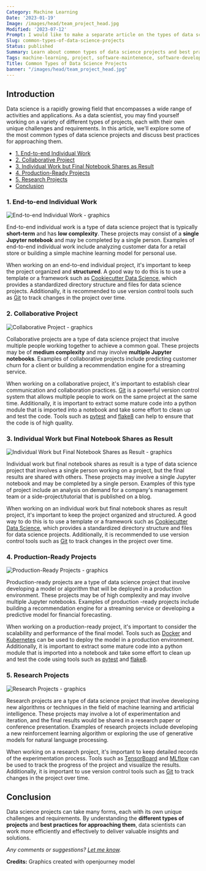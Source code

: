 ```yaml
---
Category: Machine Learning
Date: '2023-01-19'
Image: /images/head/team_project_head.jpg
Modified: '2023-07-12'
Prompt: I would like to make a separate article on the types of data science projects mentioned above. Give me a long, markdown article with hyperlinks and references to learn more about it. Use hyperlinks on crucial terms and tools. In the end, provide also an HTML page description for this article (less than 160 characters).
Slug: common-types-of-data-science-projects
Status: published
Summary: Learn about common types of data science projects and best practices for approaching them. From end-to-end individual work to production-ready projects, this guide covers it all.
Tags: machine-learning, project, software-maintenence, software-development, software-project, jupyter
Title: Common Types of Data Science Projects
banner: "/images/head/team_project_head.jpg"
---
```


## Introduction
Data science is a rapidly growing field that encompasses a wide range of activities and applications. As a data scientist, you may find yourself working on a variety of different types of projects, each with their own unique challenges and requirements. In this article, we'll explore some of the most common types of data science projects and discuss best practices for approaching them.

<!-- MarkdownTOC levels="2,3" autolink="true" autoanchor="true" -->

- [1. End-to-end Individual Work](#1-end-to-end-individual-work)
- [2. Collaborative Project](#2-collaborative-project)
- [3. Individual Work but Final Notebook Shares as Result](#3-individual-work-but-final-notebook-shares-as-result)
- [4. Production-Ready Projects](#4-production-ready-projects)
- [5. Research Projects](#5-research-projects)
- [Conclusion](#conclusion)

<!-- /MarkdownTOC -->

<a id="1-end-to-end-individual-work"></a>
### 1. End-to-end Individual Work


![End-to-end Individual Work - graphics](/images/ml_project_types/individual_e2e_project.jpg)

End-to-end individual work is a type of data science project that is typically **short-term** and has **low complexity**. These projects may consist of a **single Jupyter notebook** and may be completed by a single person. Examples of end-to-end individual work include analyzing customer data for a retail store or building a simple machine learning model for personal use.

When working on an end-to-end individual project, it's important to keep the project organized and **structured**. A good way to do this is to use a template or a framework such as [Cookiecutter Data Science](https://github.com/drivendata/cookiecutter-data-science), which provides a standardized directory structure and files for data science projects. Additionally, it is recommended to use version control tools such as [Git](https://git-scm.com/) to track changes in the project over time.

<a id="2-collaborative-project"></a>
### 2. Collaborative Project

![Collaborative Project - graphics](/images/ml_project_types/team_project.jpg)

Collaborative projects are a type of data science project that involve multiple people working together to achieve a common goal. These projects may be of **medium complexity** and may involve **multiple Jupyter notebooks**. Examples of collaborative projects include predicting customer churn for a client or building a recommendation engine for a streaming service.

When working on a collaborative project, it's important to establish clear communication and collaboration practices. [Git](https://git-scm.com/) is a powerful version control system that allows multiple people to work on the same project at the same time. Additionally, it is important to extract some mature code into a python module that is imported into a notebook and take some effort to clean up and test the code. Tools such as [pytest](https://docs.pytest.org/en/latest/) and [flake8](https://flake8.pycqa.org/en/latest/) can help to ensure that the code is of high quality.

<a id="3-individual-work-but-final-notebook-shares-as-result"></a>
### 3. Individual Work but Final Notebook Shares as Result

![Individual Work but Final Notebook Shares as Result - graphics](/images/ml_project_types/individual_but_presented.jpg)

Individual work but final notebook shares as result is a type of data science project that involves a single person working on a project, but the final results are shared with others. These projects may involve a single Jupyter notebook and may be completed by a single person. Examples of this type of project include an analysis on demand for a company's management team or a side-project/tutorial that is published on a blog.

When working on an individual work but final notebook shares as result project, it's important to keep the project organized and structured. A good way to do this is to use a template or a framework such as [Cookiecutter Data Science](https://github.com/drivendata/cookiecutter-data-science), which provides a standardized directory structure and files for data science projects. Additionally, it is recommended to use version control tools such as [Git](https://git-scm.com/) to track changes in the project over time.

<a id="4-production-ready-projects"></a>
### 4. Production-Ready Projects

![Production-Ready Projects - graphics](/images/ml_project_types/production_ready.jpg)

Production-ready projects are a type of data science project that involve developing a model or algorithm that will be deployed in a production environment. These projects may be of high complexity and may involve multiple Jupyter notebooks. Examples of production
-ready projects include building a recommendation engine for a streaming service or developing a predictive model for financial forecasting.

When working on a production-ready project, it's important to consider the scalability and performance of the final model. Tools such as [Docker](https://www.docker.com/) and [Kubernetes](https://kubernetes.io/) can be used to deploy the model in a production environment. Additionally, it is important to extract some mature code into a python module that is imported into a notebook and take some effort to clean up and test the code using tools such as [pytest](https://docs.pytest.org/en/latest/) and [flake8](https://flake8.pycqa.org/en/latest/).

<a id="5-research-projects"></a>
### 5. Research Projects

![Research Projects - graphics](/images/ml_project_types/scientific.jpg)

Research projects are a type of data science project that involve developing new algorithms or techniques in the field of machine learning and artificial intelligence. These projects may involve a lot of experimentation and iteration, and the final results would be shared in a research paper or conference presentation. Examples of research projects include developing a new reinforcement learning algorithm or exploring the use of generative models for natural language processing.

When working on a research project, it's important to keep detailed records of the experimentation process. Tools such as [TensorBoard](https://www.tensorflow.org/tensorboard) and [MLflow](https://mlflow.org/) can be used to track the progress of the project and visualize the results. Additionally, it is important to use version control tools such as [Git](https://git-scm.com/) to track changes in the project over time.

<a id="conclusion"></a>
## Conclusion
Data science projects can take many forms, each with its own unique challenges and requirements. By understanding the **different types of projects** and **best practices for approaching them**, data scientists can work more efficiently and effectively to deliver valuable insights and solutions.

*Any comments or suggestions? [Let me know](mailto:ksafjan@gmail.com?subject=Blog+post).*

**Credits:**
Graphics created with openjourney model